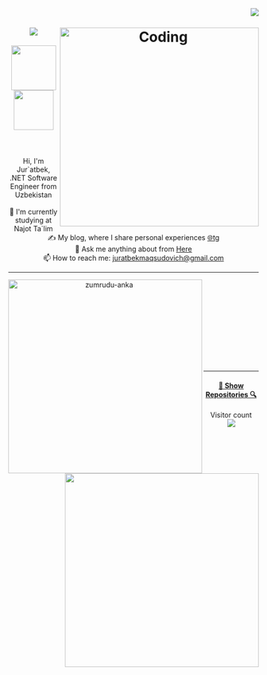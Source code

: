 <img align="right" src="https://visitor-badge.laobi.icu/badge?page_id=maqsudovic">

<h1 align="center">
  <a href="https://git.io/typing-svg">
    <img src="https://readme-typing-svg.herokuapp.com/?lines=Hi,+There!+👋;This+is+Jur`atbek👨‍💻&center=true&size=30">
  </a>
  
  <img align="right" alt="Coding" width="400" src="https://giffiles.alphacoders.com/156/15675.gif">
</h1>

<h5 align="center">
 <a href="https://www.instagram.com/_maksudov1c_me/" title="Instagram"><img width="90" src="https://img.shields.io/badge/instagram-%23E4405F.svg?style=for-the-badge&logo=Instagram&logoColor=white"></a>
 <a href="https://t.me/jm_INCIDE" title="Telegram"><img width="80" src="https://img.shields.io/badge/Telegram-2CA5E0?style=for-the-badge&logo=telegram&logoColor=white"></a>
</h5>
<br>
<p align="center">
  Hi, I'm Jur`atbek, .NET Software Engineer from Uzbekistan
  <br>
  <br>
  🔬 I'm currently studying at Najot Ta`lim
  <br>
  ✍️ My blog, where I share personal experiences <a href="https://t.me/juratbeks_blog">🌐tg</a>
  <br>
  💬 Ask me anything about from <a href="juratbekmaqsudovich@gmail.com" title="Issues">Here</a>
  <br>
  📫 How to reach me: <a href="mailto: juratbekmaqsudovich@gmail.com">juratbekmaqsudovich@gmail.com</a>
</p>

<hr>
<p align=center>
  <div align=center>
    <a href="https://github.com/denvercoder1/github-readme-streak-stats" title="Go to Source">
      <img align="left" width=390 src="https://github-readme-streak-stats.herokuapp.com/?user=nodirbek004&theme=react&border=61dafb&hide_border=true" alt="zumrudu-anka" />
    </a>
    <a href="https://github.com/anuraghazra/github-readme-stats" title="Go to Source">
      <img align="right" width=390 src="https://github-readme-stats.vercel.app/api?username=maqsudovich&show_icons=true&theme=react&border_color=61dafb&hide_border=true" />
    </a>
  </div>
  <br><br><br><br><br><br><br><br><br>
  <br>
</p>

<hr>
<h4 align="center">
  <a href="https://github.com/maqsudovic?tab=repositories" title="Show Repositories">🔎 Show Repositories 🔍</a>
</h4>
<p align="center"> 
  Visitor count<br>
  <img src="https://profile-counter.glitch.me/Juratbek/count.svg" />
</p>
